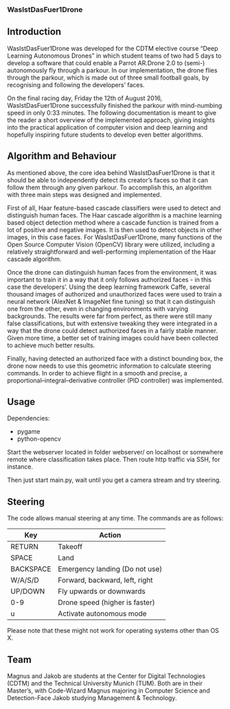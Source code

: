 ### WasIstDasFuer1Drone 

## Introduction

WasIstDasFuer1Drone was developed for the CDTM elective course “Deep Learning Autonomous Drones” in which student teams of two had 5 days to develop a software that could enable a Parrot AR.Drone 2.0 to (semi-) autonomously fly through a parkour. In our implementation, the drone flies through the parkour, which is made out of three small football goals, by recognising and following the developers’ faces. 

On the final racing day, Friday the 12th of August 2016, WasIstDasFuer1Drone successfully finished the parkour with mind-numbing speed in only 0:33 minutes. The following documentation is meant to give the reader a short overview of the implemented approach, giving insights into the practical application of computer vision and deep learning and hopefully inspiring future students to develop even better algorithms.

## Algorithm and Behaviour

As mentioned above, the core idea behind WasIstDasFuer1Drone is that it should be able to independently detect its creator’s faces so that it can follow them through any given parkour. To accomplish this, an algorithm with three main steps was designed and implemented. 

First of all, Haar feature-based cascade classifiers were used to detect and distinguish human faces. The Haar cascade algorithm is a machine learning based object detection method where a cascade function is trained from a lot of positive and negative images. It is then used to detect objects in other images, in this case faces. For WasIstDasFuer1Drone, many functions of the Open Source Computer Vision (OpenCV) library were utilized, including a relatively straightforward and well-performing implementation of the Haar cascade algorithm. 

Once the drone can distinguish human faces from the environment, it was important to train it in a way that it only follows authorized faces - in this case the developers’. Using the deep learning framework Caffe, several thousand images of authorized and unauthorized faces were used to train a neural network (AlexNet & ImageNet fine tuning) so that it can distinguish one from the other, even in changing environments with varying backgrounds. The results were far from perfect, as there were still many false classifications, but with extensive tweaking they were integrated in a way that the drone could detect authorized faces in a fairly stable manner. Given more time, a better set of training images could have been collected to achieve much better results. 

Finally, having detected an authorized face with a distinct bounding box, the drone now needs to use this geometric information to calculate steering commands. In order to achieve flight in a smooth and precise, a proportional–integral–derivative controller (PID controller) was implemented. 



## Usage

Dependencies:
* pygame
* python-opencv

Start the webserver located in folder webserver/ on localhost or somewhere remote where classification takes place. Then route http traffic via SSH, for instance.

Then just start main.py, wait until you get a camera stream and try steering.


## Steering

The code allows manual steering at any time. The commands are as follows:

Key | Action
--- | ------
RETURN | Takeoff
SPACE | Land
BACKSPACE | Emergency landing (Do not use)
W/A/S/D | Forward, backward, left, right
UP/DOWN | Fly upwards or downwards
0-9 | Drone speed (higher is faster)
u | Activate autonomous mode

Please note that these might not work for operating systems other than OS X.

## Team

Magnus and Jakob are students at the Center for Digital Technologies (CDTM) and the Technical University Munich (TUM). Both are in their Master’s, with Code-Wizard Magnus majoring in Computer Science and Detection-Face Jakob studying Management & Technology. 

